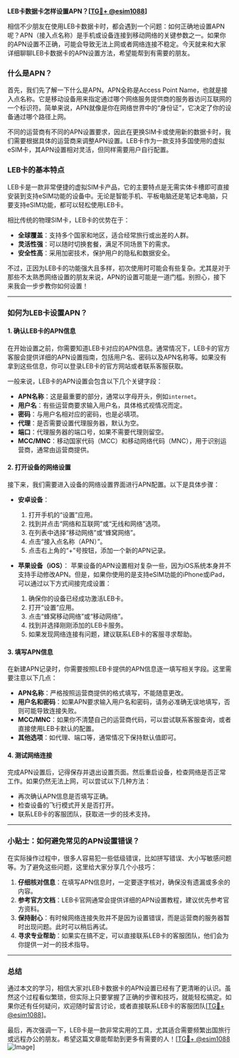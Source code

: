 **LEB卡数据卡怎样设置APN？[[TG💪+ @esim1088](https://t.me/s/esim1088)]**

相信不少朋友在使用LEB卡数据卡时，都会遇到一个问题：如何正确地设置APN呢？APN（接入点名称）是手机或设备连接到移动网络的关键参数之一。如果你的APN设置不正确，可能会导致无法上网或者网络连接不稳定。今天就来和大家详细聊聊LEB卡数据卡的APN设置方法，希望能帮到有需要的朋友。

### 什么是APN？

首先，我们先了解一下什么是APN。APN全称是Access Point Name，也就是接入点名称。它是移动设备用来指定通过哪个网络服务提供商的服务器访问互联网的一个标识符。简单来说，APN就像是你在网络世界中的“身份证”，它决定了你的设备通过哪个路径上网。

不同的运营商有不同的APN设置要求，因此在更换SIM卡或使用新的数据卡时，我们需要根据具体的运营商来调整APN设置。LEB卡作为一款支持多国使用的虚拟eSIM卡，其APN设置相对灵活，但同样需要用户自行配置。

### LEB卡的基本特点

LEB卡是一款非常便捷的虚拟SIM卡产品，它的主要特点是无需实体卡槽即可直接安装到支持eSIM功能的设备中。无论是智能手机、平板电脑还是笔记本电脑，只要支持eSIM功能，都可以轻松使用LEB卡。

相比传统的物理SIM卡，LEB卡的优势在于：
- **全球覆盖**：支持多个国家和地区，适合经常旅行或出差的人群。
- **灵活性强**：可以随时切换套餐，满足不同场景下的需求。
- **安全性高**：采用加密技术，保护用户的隐私和数据安全。

不过，正因为LEB卡的功能强大且多样，初次使用时可能会有些复杂。尤其是对于那些不太熟悉网络设置的朋友来说，APN的设置可能是一道门槛。别担心，接下来我会一步步教你如何设置！

---

### 如何为LEB卡设置APN？

#### 1. 确认LEB卡的APN信息

在开始设置之前，你需要知道LEB卡对应的APN信息。通常情况下，LEB卡的官方客服会提供详细的APN设置指南，包括用户名、密码以及APN名称等。如果没有拿到这些信息，你可以登录LEB卡的官方网站或者联系客服获取。

一般来说，LEB卡的APN设置会包含以下几个关键字段：

- **APN名称**：这是最重要的部分，通常以字母开头，例如`internet`。
- **用户名**：有些运营商要求输入用户名，具体格式视情况而定。
- **密码**：与用户名相对应的密码，也是必填项。
- **代理**：是否需要设置代理服务器，默认为空。
- **端口**：代理服务器的端口号，如果不需要代理则留空。
- **MCC/MNC**：移动国家代码（MCC）和移动网络代码（MNC），用于识别运营商，通常由运营商提供。

#### 2. 打开设备的网络设置

接下来，我们需要进入设备的网络设置界面进行APN配置。以下是具体步骤：

- **安卓设备**：
  1. 打开手机的“设置”应用。
  2. 找到并点击“网络和互联网”或“无线和网络”选项。
  3. 在列表中选择“移动网络”或“蜂窝网络”。
  4. 点击“接入点名称（APN）”。
  5. 点击右上角的“+”号按钮，添加一个新的APN记录。

- **苹果设备（iOS）**：
  苹果设备的APN设置相对复杂一些，因为iOS系统本身并不支持手动修改APN。但是，如果你使用的是支持eSIM功能的iPhone或iPad，可以通过以下方式间接完成设置：
  1. 确保你的设备已经成功激活LEB卡。
  2. 打开“设置”应用。
  3. 点击“蜂窝移动网络”或“移动网络”。
  4. 找到并选择刚刚添加的LEB卡服务。
  5. 如果发现网络连接有问题，建议联系LEB卡的客服寻求帮助。

#### 3. 填写APN信息

在新建APN记录时，你需要按照LEB卡提供的APN信息逐一填写相关字段。这里需要注意以下几点：

- **APN名称**：严格按照运营商提供的格式填写，不能随意更改。
- **用户名和密码**：如果APN要求输入用户名和密码，请务必准确无误地填写，否则可能导致连接失败。
- **MCC/MNC**：如果你不清楚自己的运营商代码，可以尝试联系客服查询，或者直接使用LEB卡默认的配置。
- **其他选项**：如代理、端口等，通常情况下保持默认值即可。

#### 4. 测试网络连接

完成APN设置后，记得保存并退出设置页面。然后重启设备，检查网络是否正常工作。如果仍然无法上网，可以尝试以下几种方法：

- 再次确认APN信息是否填写正确。
- 检查设备的飞行模式开关是否打开。
- 联系LEB卡的客服团队，获取进一步的技术支持。

---

### 小贴士：如何避免常见的APN设置错误？

在实际操作过程中，很多人容易犯一些低级错误，比如拼写错误、大小写敏感问题等。为了避免这些问题，这里给大家分享几个小技巧：

1. **仔细核对信息**：在填写APN信息时，一定要逐字核对，确保没有遗漏或多余的内容。
2. **参考官方文档**：LEB卡官网通常会提供详细的APN设置教程，建议优先参考官方资料。
3. **保持耐心**：有时候网络连接失败并不是因为设置错误，而是运营商的服务器暂时出现问题。此时可以稍后再试。
4. **寻求专业帮助**：如果实在搞不定，可以直接联系LEB卡的客服团队，他们会为你提供一对一的技术指导。

---

### 总结

通过本文的学习，相信大家对LEB卡数据卡的APN设置已经有了更清晰的认识。虽然这个过程看似繁琐，但实际上只要掌握了正确的步骤和技巧，就能轻松搞定。如果你还有任何疑问，欢迎随时留言讨论，或者直接联系LEB卡的客服团队[[TG💪+ @esim1088](https://t.me/s/esim1088)]。

最后，再次强调一下，LEB卡是一款非常实用的工具，尤其适合需要频繁出国旅行或远程办公的朋友。希望这篇文章能帮助到更多有需要的人！[[TG💪+ @esim1088](https://t.me/s/esim1088) ![Image](https://i.postimg.cc/4NQfJmqS/Snipaste-2025-05-13-00-14-12.png)]